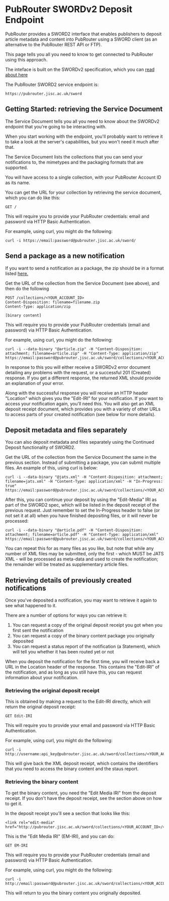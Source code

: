 # PubRouter SWORDv2 Deposit Endpoint

PubRouter provides a SWORD2 interface that enables publishers to deposit article metadata and content into PubRouter using a SWORD client (as an alternative to the PubRouter REST API or FTP).

This page tells you all you need to know to get connected to PubRouter using this approach.

The inteface is built on the SWORDv2 specification, which you can [read about here](http://swordapp.github.io/SWORDv2-Profile/SWORDProfile.html)

The PubRouter SWORD2 service endpoint is:

    https://pubrouter.jisc.ac.uk/sword
    

## Getting Started: retrieving the Service Document

The Service Document tells you all you need to know about the SWORDv2 endpoint that you're going to be interacting with.

When you start working with the endpoint, you'll probably want to retrieve it to take a look at the server's capabilities,
but you won't need it much after that.

The Service Document lists the collections that you can send your notifications to, the mimetypes and the packaging formats
that are supported.

You will have access to a single collection, with your PubRouter Account ID as its name.

You can get the URL for your collection by retrieving the service document, which you can do like this:

    GET /

This will require you to provide your PubRouter credentials: email and password via HTTP Basic Authentication.

For example, using curl, you might do the following:

    curl -i https://email:password@pubrouter.jisc.ac.uk/sword/

## Send a package as a new notification

If you want to send a notification as a package, the zip should be in a format listed [here.](../api/Packaging.md#a-guide-to-the-formats)

Get the URL of the collection from the Service Document (see above), and then do the following

    POST /collections/<YOUR_ACCOUNT_ID>
    Content-Disposition: filename=filename.zip
    Content-Type: application/zip
    
    [binary content]

This will require you to provide your PubRouter credentials (email and password) via HTTP Basic Authentication.

For example, using curl, you might do the following:

    curl -i --data-binary "@article.zip" -H "Content-Disposition: attachment; filename=article.zip" -H "Content-Type: application/zip" https://email:password@pubrouter.jisc.ac.uk/sword/collections/<YOUR_ACCOUNT_ID>

In response to this you will either receive a SWORDv2 error document detailing any problems with the request, or a
successful 201 (Created) response.  If you get a different response, the returned XML should provide an explanation of your error.

Along with the successful response you will receive an HTTP header "Location" which gives you the "Edit-IRI" for your
notification.  If you want to access your notification again, you'll need this.  You will also get an XML deposit receipt
document, which provides you with a variety of other URLs to access parts of your created notification (see below for more
details).

## Deposit metadata and files separately

You can also deposit metadata and files separately using the Continued Deposit functionality of SWORD2.

Get the URL of the collection from the Service Document the same in the previous section. Instead of submitting a package, you can submit multiple files. An example of this, using curl is below:

    curl -i --data-binary "@jats.xml" -H "Content-Disposition: attachment; filename=jats.xml" -H "Content-Type: application/xml" -H "In-Progress: true" https://email:password@pubrouter.jisc.ac.uk/sword/collections/<YOUR_ACCOUNT_ID>

After this, you can continue your deposit by using the "Edit-Media" IRI as part of the SWORD2 spec, which will be listed in the deposit receipt of the previous request. Just remember to set the In-Progress header to false (or not set it at all) when you have finished depositing files, or it will never be processed:

    curl -i --data-binary "@article.pdf" -H "Content-Disposition: attachment; filename=article.pdf" -H "Content-Type: application/xml" https://email:password@pubrouter.jisc.ac.uk/sword/collections/<YOUR_ACCOUNT_ID>/<YOUR_NOTIFICATION_ID>/media

You can repeat this for as many files as you like, but note that while any number of XML files may be submitted, only the first - which MUST be JATS XML - will be processed as meta-data and used to create the notification; the remainder will be treated as supplementary article files.

## Retrieving details of previously created notifications

Once you've deposited a notification, you may want to retrieve it again to see what happened to it.

There are a number of options for ways you can retrieve it:

1. You can request a copy of the original deposit receipt you got when you first sent the notification
2. You can request a copy of the binary content package you originally deposited
3. You can request a status report of the notification (a Statement), which will tell you whether it has been routed yet or not

When you deposit the notification for the first time, you will receive back a URL in the Location header of the response.
This contains the "Edit-IRI" of the notification, and as long as you still have this, you can request information about
your notification.

### Retrieving the original deposit receipt

This is obtained by making a request to the Edit-IRI directly, which will return the original deposit receipt:

    GET Edit-IRI
    
This will require you to provide your email and password via HTTP Basic Authentication.

For example, using curl, you might do the following:

    curl -i http://username:api_key@pubrouter.jisc.ac.uk/sword/collections/<YOUR_ACCOUNT_ID>/<YOUR_NOTIFICATION_ID>

This will give back the XML deposit receipt, which contains the identifiers that you need to access the binary
content and the staus report.

### Retrieving the binary content

To get the binary content, you need the "Edit Media IRI" from the deposit receipt.  If you don't have the deposit
receipt, see the section above on how to get it.

In the deposit receipt you'll see a section that looks like this:

    <link rel="edit-media" href="http://pubrouter.jisc.ac.uk/sword/collections/<YOUR_ACCOUNT_ID>/<YOUR_NOTIFICATION_ID>/media"/>

This is the "Edit Media IRI" (EM-IRI), and you can do:

    GET EM-IRI
    
This will require you to provide your PubRouter credentials (email and password) via HTTP Basic Authentication.

For example, using curl, you might do the following:

    curl -i http://email:password@pubrouter.jisc.ac.uk/sword/collections/<YOUR_ACCOUNT_ID>/<YOUR_NOTIFICATION_ID>/media

This will return to you the binary content you originally deposited.
